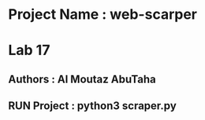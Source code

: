 # Project Name : web-scarper

# Lab 17

## Authors : Al Moutaz AbuTaha

## RUN Project : python3 scraper.py
